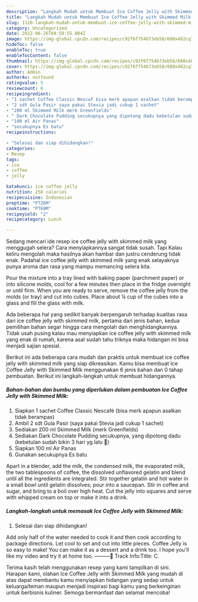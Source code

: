 ```yaml
---
description: "Langkah Mudah untuk Membuat Ice Coffee Jelly with Skimmed Milk yang Sempurna, Buat Buka Puasa Sempurna"
title: "Langkah Mudah untuk Membuat Ice Coffee Jelly with Skimmed Milk yang Sempurna, Buat Buka Puasa Sempurna"
slug: 1120-langkah-mudah-untuk-membuat-ice-coffee-jelly-with-skimmed-milk-yang-sempurna-buat-buka-puasa-sempurna
category: Uncategorized
date: 2022-06-26T04:50:55.804Z
image: https://img-global.cpcdn.com/recipes/c92f6f754b73eb58/680x482cq70/ice-coffee-jelly-with-skimmed-milk-foto-resep-utama.jpg
hideToc: false
enableToc: true
enableTocContent: false
thumbnail: https://img-global.cpcdn.com/recipes/c92f6f754b73eb58/680x482cq70/ice-coffee-jelly-with-skimmed-milk-foto-resep-utama.jpg
cover: https://img-global.cpcdn.com/recipes/c92f6f754b73eb58/680x482cq70/ice-coffee-jelly-with-skimmed-milk-foto-resep-utama.jpg
author: Admin
authorAv: notfound
ratingvalue: 5
reviewcount: 6
recipeingredient:
- "1 sachet Coffee Classic Nescaf bisa merk apapun asalkan tidak berampas"
- "2 sdt Gula Pasir saya pakai Stevia jadi cukup 1 sachet"
- "200 ml Skimmed Milk merk Greenfields"
- " Dark Chocolate Pudding secukupnya yang dipotong dadu kebetulan sudah bikin 3 hari yg lalu "
- "100 ml Air Panas"
- "secukupnya Es batu"
recipeinstructions:

- "Selesai dan siap dihidangkan!"
categories:
- Resep
tags:
- ice
- coffee
- jelly

katakunci: ice coffee jelly 
nutrition: 258 calories
recipecuisine: Indonesian
preptime: "PT26M"
cooktime: "PT60M"
recipeyield: "2"
recipecategory: Lunch

---
```



Sedang mencari ide resep ice coffee jelly with skimmed milk yang menggugah selera? Cara menyiapkannya sangat tidak susah. Tapi Kalau keliru mengolah maka hasilnya akan hambar dan justru cenderung tidak enak. Padahal ice coffee jelly with skimmed milk yang enak selayaknya punya aroma dan rasa yang mampu memancing selera kita.


Pour the mixture into a tray lined with baking paper (parchment paper) or into silicone molds, cool for a few minutes then place in the fridge overnight or until firm. When you are ready to serve, remove the coffee jelly from the molds (or tray) and cut into cubes. Place about ¼ cup of the cubes into a glass and fill the glass with milk.

Ada beberapa hal yang sedikit banyak berpengaruh terhadap kualitas rasa dari ice coffee jelly with skimmed milk, pertama dari jenis bahan, kedua pemilihan bahan segar hingga cara mengolah dan menghidangkannya. Tidak usah pusing kalau mau menyiapkan ice coffee jelly with skimmed milk yang enak di rumah, karena asal sudah tahu triknya maka hidangan ini bisa menjadi sajian spesial.


Berikut ini ada beberapa cara mudah dan praktis untuk membuat ice coffee jelly with skimmed milk yang siap dikreasikan. Kamu bisa membuat Ice Coffee Jelly with Skimmed Milk menggunakan 6 jenis bahan dan 0 tahap pembuatan. Berikut ini langkah-langkah untuk membuat hidangannya.

<!--inarticleads1-->

##### Bahan-bahan dan bumbu yang diperlukan dalam pembuatan Ice Coffee Jelly with Skimmed Milk:

1. Siapkan 1 sachet Coffee Classic Nescafé (bisa merk apapun asalkan tidak berampas)
1. Ambil 2 sdt Gula Pasir (saya pakai Stevia jadi cukup 1 sachet)
1. Sediakan 200 ml Skimmed Milk (merk Greenfields)
1. Sediakan  Dark Chocolate Pudding secukupnya, yang dipotong dadu (kebetulan sudah bikin 3 hari yg lalu 😬)
1. Siapkan 100 ml Air Panas
1. Gunakan secukupnya Es batu


Apart in a blender, add the milk, the condensed milk, the evaporated milk, the two tablespoons of coffee, the dissolved unflavored gelatin and blend until all the ingredients are integrated. Stir together gelatin and hot water in a small bowl until gelatin dissolves; pour into a saucepan. Stir in coffee and sugar, and bring to a boil over high heat. Cut the jelly into squares and serve with whipped cream on top or make it into a drink. 

<!--inarticleads2-->

##### Langkah-langkah untuk memasak Ice Coffee Jelly with Skimmed Milk:


1. Selesai dan siap dihidangkan!

Add only half of the water needed to cook it and then cook according to package directions. Let cool to set and cut into little pieces. Coffee Jelly is so easy to make! You can make it as a dessert and a drink too. I hope you&#39;ll like my video and try it at home too. ———🎵 Track Info:Title: C. 

Terima kasih telah menggunakan resep yang kami tampilkan di sini. Harapan kami, olahan Ice Coffee Jelly with Skimmed Milk yang mudah di atas dapat membantu kamu menyiapkan hidangan yang sedap untuk keluarga/teman maupun menjadi inspirasi bagi kamu yang berkeinginan untuk berbisnis kuliner. Semoga bermanfaat dan selamat mencoba!
